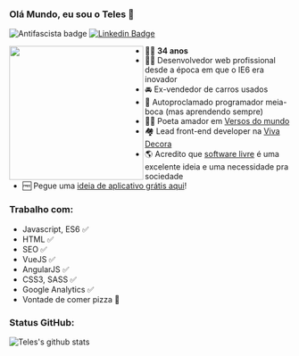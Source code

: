 ### Olá Mundo, eu sou o Teles 👋

![Antifascista badge](https://img.shields.io/badge/dev-antifascista-red)
[![Linkedin Badge](https://img.shields.io/badge/-jotateles-blue?logo=Linkedin&logoColor=white&link=https://www.linkedin.com/in/jotateles/)](https://www.linkedin.com/in/jotateles/)

<img src="https://openclipart.org/download/216306/jotateles.svg" align="left" width="240">

* 👨‍🦲 **34 anos**
* 👨‍💻 Desenvolvedor web profissional desde a época em que o IE6 era inovador
* 🚘 Ex-vendedor de carros usados
* 👄 Autoproclamado programador meia-boca (mas aprendendo sempre)
* 👨‍🎨 Poeta amador em [Versos do mundo](https://www.versosdomundo.com.br/livro)
* 🏘️ Lead front-end developer na [Viva Decora](https://www.vivadecora.com.br)
* 🌎 Acredito que [software livre](https://www.gnu.org/philosophy/free-sw.pt-br.html) é uma excelente ideia e uma necessidade pra sociedade
* 🆓 Pegue uma [ideia de aplicativo grátis aqui](https://github.com/teles/awesome-ideas)!

### Trabalho com:
* Javascript, ES6 ✅
* HTML ✅
* SEO ✅
* VueJS ✅
* AngularJS ✅
* CSS3, SASS ✅
* Google Analytics ✅
* Vontade de comer pizza :pizza: 

### Status GitHub:

![Teles's github stats](https://github-readme-stats.vercel.app/api?username=teles&show_icons=true)
